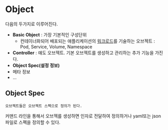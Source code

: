 # Object

다음의 두가지로 이루어진다.
- **Basic Object** : 가장 기본적인 구성단위
	- 컨테이너화되어 배포되는 애플리케이션의 [워크로드](Workload)를 기술하는 오브젝트 : Pod, Service, Volume, Namespace
- **Controller** : 얘도 오브젝트. 기본 오브젝트를 생성하고 관리하는 추가 기능을 가진다.
- **Object Spec(설정 정보)**
- 메타 정보
- ...

## Object Spec
	오브젝트들은 오브젝트 스펙으로 정의가 된다.

커맨드 라인을 통해서 오브젝를 생성하면 인자로 전달하여 정의하거나 yaml또는 json 파일로 스펙을 정의할 수 있다.